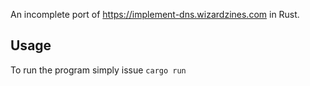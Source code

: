An incomplete port of <https://implement-dns.wizardzines.com> in Rust.

## Usage

To run the program simply issue `cargo run`
